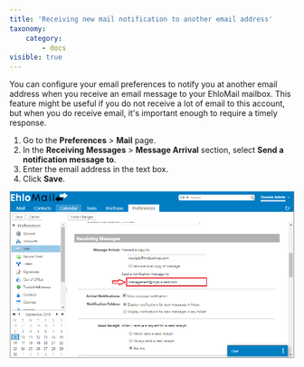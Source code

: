 ```yaml
---
title: 'Receiving new mail notification to another email address'
taxonomy:
    category:
        - docs
visible: true
---
```


You can configure your email preferences to notify you at another email address when you receive an email message to your EhloMail mailbox. This feature might be useful if you do not receive a lot of email to this account, but when you do receive email, it's important enough to require a timely response.

1. Go to the **Preferences** > **Mail** page.
2. In the **Receiving Messages** > **Message Arrival** section, select **Send a notification message to**.
3. Enter the email address in the text box.
4. Click **Save**.

![](send%20notification.png)